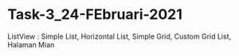 # Task-3_24-FEbruari-2021
ListView : Simple List, Horizontal List, Simple Grid, Custom Grid List, Halaman Mian
